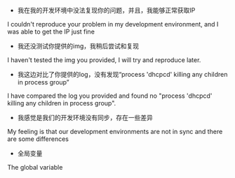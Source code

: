 - 我在我的开发环境中没法复现你的问题，并且，我能够正常获取IP

I couldn't reproduce your problem in my development environment, and I was able to get the IP just fine

- 我还没测试你提供的img，我稍后尝试和复现

I haven't tested the img you provided, I will try and reproduce later.

- 我这边对比了你提供的log，没有发现“process 'dhcpcd' killing any children in process group”

I have compared the log you provided and found no "process 'dhcpcd' killing any children in process group".

- 我感觉是我们的开发环境没有同步，存在一些差异

My feeling is that our development environments are not in sync and there are some differences

- 全局变量

The global variable